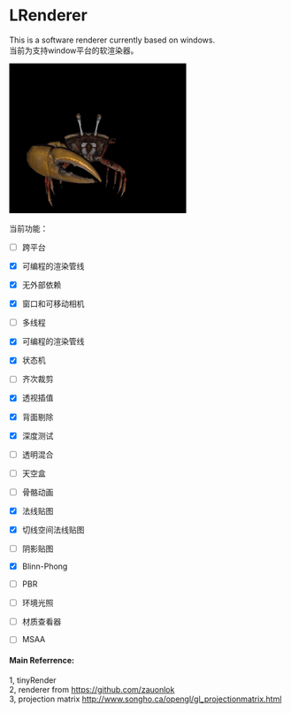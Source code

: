 # LRenderer
This is a software renderer currently based on windows.  
当前为支持window平台的软渲染器。  

![crab example](https://github.com/kevin3134/LRender/blob/main/resource/displayResource/output.gif)


当前功能：  


- [ ] 跨平台  
- [x] 可编程的渲染管线  
- [x] 无外部依赖  
- [x] 窗口和可移动相机  
- [ ] 多线程  
- [x] 可编程的渲染管线  
- [x] 状态机    
- [ ] 齐次裁剪  
- [x] 透视插值  
- [x] 背面剔除   
- [x] 深度测试  
- [ ] 透明混合  
- [ ] 天空盒  
- [ ] 骨骼动画  
- [x] 法线贴图  
- [x] 切线空间法线贴图  
- [ ] 阴影贴图  
- [x] Blinn-Phong  
- [ ] PBR  
- [ ] 环境光照  
- [ ] 材质查看器  
- [ ] MSAA



#### Main Referrence:
1, tinyRender  
2, renderer from https://github.com/zauonlok  
3, projection matrix http://www.songho.ca/opengl/gl_projectionmatrix.html  

